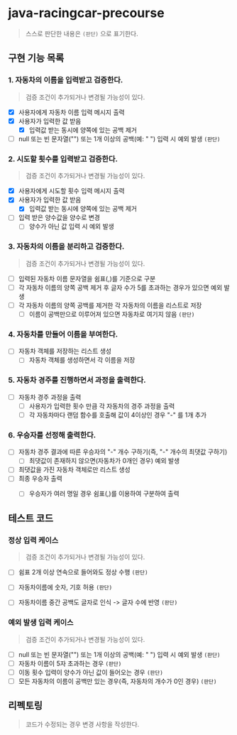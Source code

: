 # java-racingcar-precourse

>스스로 판단한 내용은 `(판단)` 으로 표기한다.

## 구현 기능 목록

### 1. 자동차의 이름을 입력받고 검증한다.
> 검증 조건이 추가되거나 변경될 가능성이 있다.
- [x] 사용자에게 자동차 이름 입력 메시지 출력
- [x] 사용자가 입력한 값 받음
  - [x] 입력값 받는 동시에 양쪽에 있는 공백 제거
- [ ] null 또는 빈 문자열("") 또는 1개 이상의 공백(예: "   ") 입력 시 예외 발생 `(판단)`

### 2. 시도할 횟수를 입력받고 검증한다.
> 검증 조건이 추가되거나 변경될 가능성이 있다.
- [x] 사용자에게 시도할 횟수 입력 메시지 출력
- [x] 사용자가 입력한 값 받음
  - [x] 입력값 받는 동시에 양쪽에 있는 공백 제거
- [ ] 입력 받은 양수값을 양수로 변경
  - [ ] 양수가 아닌 값 입력 시 예외 발생

### 3. 자동차의 이름을 분리하고 검증한다.
> 검증 조건이 추가되거나 변경될 가능성이 있다.
- [ ] 입력된 자동차 이름 문자열을 쉼표(,)를 기준으로 구분
- [ ] 각 자동차 이름의 양쪽 공백 제거 후 글자 수가 5를 초과하는 경우가 있으면 예외 발생
- [ ] 각 자동차 이름의 양쪽 공백를 제거한 각 자동차의 이름을 리스트로 저장
  - [ ] 이름이 공백만으로 이루어져 있으면 자동차로 여기지 않음 `(판단)`

### 4. 자동차를 만들어 이름을 부여한다.
- [ ] 자동차 객체를 저장하는 리스트 생성
  - [ ] 자동차 객체를 생성하면서 각 이름을 저장

### 5. 자동차 경주를 진행하면서 과정을 출력한다.
- [ ] 자동차 경주 과정을 출력
  - [ ] 사용자가 입력한 횟수 만큼 각 자동차의 경주 과정을 출력
  - [ ] 각 자동차마다 랜덤 함수를 호출해 값이 4이상인 경우 "-" 를 1개 추가

### 6. 우승자를 선정해 출력한다.
- [ ] 자동차 경주 결과에 따른 우승자의 "-" 개수 구하기(즉, "-" 개수의 최댓값 구하기)
  - [ ] 최댓값이 존재하지 않으면(자동차가 0개인 경우) 예외 발생
- [ ] 최댓값을 가진 자동차 객체로만 리스트 생성
- [ ] 최종 우승자 출력
  - [ ] 우승자가 여러 명일 경우 쉼표(,)를 이용하여 구분하여 출력
  

## 테스트 코드
### 정상 입력 케이스
> 검증 조건이 추가되거나 변경될 가능성이 있다.
- [ ] 쉼표 2개 이상 연속으로 들어와도 정상 수행 `(판단)`
- [ ] 자동차이름에 숫자, 기호 허용  `(판단)`
- [ ] 자동차이름 중간 공백도 글자로 인식 -> 글자 수에 반영 `(판단)`


### 예외 발생 입력 케이스
> 검증 조건이 추가되거나 변경될 가능성이 있다.
- [ ] null 또는 빈 문자열("") 또는 1개 이상의 공백(예: "   ") 입력 시 예외 발생 `(판단)`
- [ ] 자동차 이름이 5자 초과하는 경우 `(판단)`
- [ ] 이동 횟수 입력이 양수가 아닌 값이 들어오는 경우 `(판단)`
- [ ] 모든 자동차의 이름이 공백만 있는 경우(즉, 자동차의 개수가 0인 경우) `(판단)`

## 리펙토링
> 코드가 수정되는 경우 변경 사항을 작성한다.